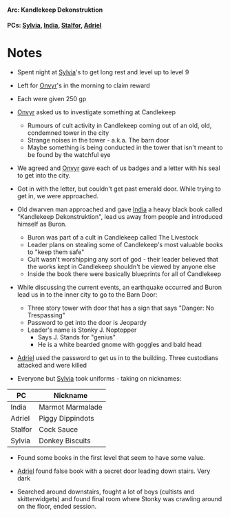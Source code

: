 #### Arc: Kandlekeep Dekonstruktion
#### PCs: [Sylvia](PCs/Past/Sylvia.md), [India](PCs/Current/India.md), [Stalfor](PCs/Current/Stalfor.md), [Adriel](PCs/Current/Adriel.md)

# Notes
- Spent night at [Sylvia](PCs/Past/Sylvia.md)'s to get long rest and level up to level 9
- Left for [Onvyr](NPCs/Living/Onvyr.md)'s in the morning to claim reward
- Each were given 250 gp

- [Onvyr](NPCs/Living/Onvyr.md) asked us to investigate something at Candlekeep
	- Rumours of cult activity in Candlekeep coming out of an old, old, condemned tower in the city
	- Strange noises in the tower - a.k.a. The barn door
	- Maybe something is being conducted in the tower that isn't meant to be found by the watchful eye
- We agreed and [Onvyr](NPCs/Living/Onvyr.md) gave each of us badges and a letter with his seal to get into the city.
- Got in with the letter, but couldn't get past emerald door. While trying to get in, we were approached.

- Old dwarven man approached and gave [India](PCs/Current/India.md) a heavy black book called "Kandlekeep Dekonstruktion", lead us away from people and introduced himself as Buron.
	- Buron was part of a cult in Candlekeep called The Livestock
	- Leader plans on stealing some of Candlekeep's most valuable books to "keep them safe"
	- Cult wasn't worshipping any sort of god - their leader believed that the works kept in Candlekeep shouldn't be viewed by anyone else
	- Inside the book there were basically blueprints for all of Candlekeep

- While discussing the current events, an earthquake occurred and Buron lead us in to the inner city to go to the Barn Door:
	- Three story tower with door that has a sign that says "Danger: No Trespassing"
	- Password to get into the door is Jeopardy
	- Leader's name is Stonky J. Noptopper
		- Says J. Stands for "genius"
		- He is a white bearded gnome with goggles and bald head

- [Adriel](PCs/Current/Adriel.md) used the password to get us in to the building. Three custodians attacked and were killed
- Everyone but [Sylvia](PCs/Past/Sylvia.md) took uniforms - taking on nicknames:

|PC|Nickname|
|----|----|
|India|Marmot Marmalade|
|Adriel|Piggy Dippindots|
|Stalfor|Cock Sauce|
|Sylvia|Donkey Biscuits|

- Found some books in the first level that seem to have some value.
- [Adriel](PCs/Current/Adriel.md) found false book with a secret door leading down stairs. Very dark

- Searched around downstairs, fought a lot of boys (cultists and skitterwidgets) and found final room where Stonky was crawling around on the floor, ended session.